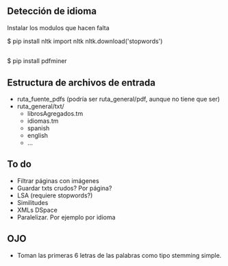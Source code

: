 
## Detección de idioma
Instalar los modulos que hacen falta

$ pip install nltk
import nltk
nltk.download('stopwords')

## 
$ pip install pdfminer

## Estructura de archivos de entrada
+ ruta_fuente_pdfs (podría ser ruta_general/pdf, aunque no tiene que ser)
+ ruta_general/txt/
    * librosAgregados.tm
    * idiomas.tm
    * spanish
    * english
    * ...

## To do
+ Filtrar páginas con imágenes
+ Guardar txts crudos? Por página?
+ LSA (requiere stopwords?)
+ Similitudes
+ XMLs DSpace
+ Paralelizar. Por ejemplo por idioma

## OJO
+ Toman las primeras 6 letras de las palabras como tipo stemming simple.
